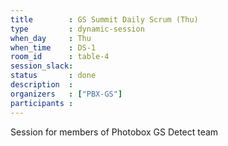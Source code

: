 ```yaml
---
title        : GS Summit Daily Scrum (Thu)
type         : dynamic-session
when_day     : Thu
when_time    : DS-1
room_id      : table-4
session_slack: 
status       : done
description  :
organizers   : ["PBX-GS"]
participants :
---
```



Session for members of Photobox GS Detect team
